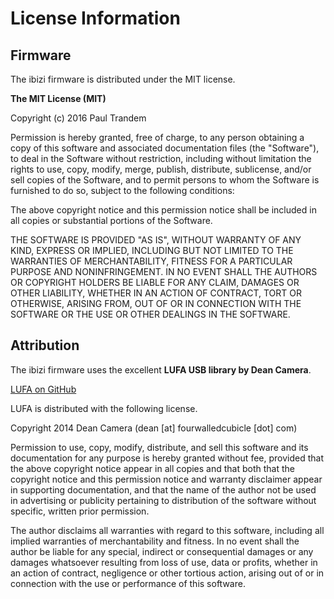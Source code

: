 License Information
============================

Firmware
---------

The ibizi firmware is distributed under the MIT license.

**The MIT License (MIT)**

Copyright (c) 2016 Paul Trandem

Permission is hereby granted, free of charge, to any person obtaining a copy of this software and associated documentation files (the "Software"), to deal in the Software without restriction, including without limitation the rights to use, copy, modify, merge, publish, distribute, sublicense, and/or sell copies of the Software, and to permit persons to whom the Software is furnished to do so, subject to the following conditions:

The above copyright notice and this permission notice shall be included in all copies or substantial portions of the Software.

THE SOFTWARE IS PROVIDED "AS IS", WITHOUT WARRANTY OF ANY KIND, EXPRESS OR IMPLIED, INCLUDING BUT NOT LIMITED TO THE WARRANTIES OF MERCHANTABILITY, FITNESS FOR A PARTICULAR PURPOSE AND NONINFRINGEMENT. IN NO EVENT SHALL THE AUTHORS OR COPYRIGHT HOLDERS BE LIABLE FOR ANY CLAIM, DAMAGES OR OTHER LIABILITY, WHETHER IN AN ACTION OF CONTRACT, TORT OR OTHERWISE, ARISING FROM, OUT OF OR IN CONNECTION WITH THE SOFTWARE OR THE USE OR OTHER DEALINGS IN THE SOFTWARE. 


Attribution
-----------

The ibizi firmware uses the excellent **LUFA USB library by Dean Camera**. 

[LUFA on GitHub](https://github.com/abcminiuser/lufa) 

LUFA is distributed with the following license.


  Copyright 2014  Dean Camera (dean [at] fourwalledcubicle [dot] com)

  Permission to use, copy, modify, distribute, and sell this
  software and its documentation for any purpose is hereby granted
  without fee, provided that the above copyright notice appear in
  all copies and that both that the copyright notice and this
  permission notice and warranty disclaimer appear in supporting
  documentation, and that the name of the author not be used in
  advertising or publicity pertaining to distribution of the
  software without specific, written prior permission.

  The author disclaims all warranties with regard to this
  software, including all implied warranties of merchantability
  and fitness.  In no event shall the author be liable for any
  special, indirect or consequential damages or any damages
  whatsoever resulting from loss of use, data or profits, whether
  in an action of contract, negligence or other tortious action,
  arising out of or in connection with the use or performance of
  this software.
